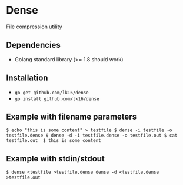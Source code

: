 Dense
=======

File compression utility

Dependencies
------------
* Golang standard library (>= 1.8 should work)

Installation
------------
* ``go get github.com/lk16/dense``
* ``go install github.com/lk16/dense``

Example with filename parameters
-----------
``$ echo "this is some content" > testfile
$ dense -i testfile -o testfile.dense
$ dense -d -i testfile.dense -o testfile.out
$ cat testfile.out 
$ this is some content``

Example with stdin/stdout
-----------
``$ dense <testfile >testfile.dense
dense -d <testfile.dense >testfile.out``

